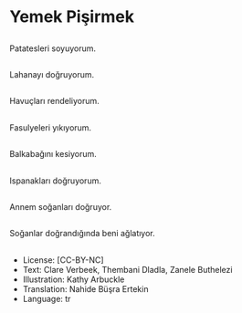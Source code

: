# Yemek Pişirmek

##
Patatesleri soyuyorum.

##
Lahanayı doğruyorum.

##
Havuçları rendeliyorum.

##
Fasulyeleri yıkıyorum.

##
Balkabağını kesiyorum.

##
Ispanakları doğruyorum.

##
Annem soğanları doğruyor.

##
Soğanlar doğrandığında beni ağlatıyor.

##
* License: [CC-BY-NC]
* Text: Clare Verbeek, Thembani Dladla, Zanele Buthelezi
* Illustration: Kathy Arbuckle
* Translation: Nahide Büşra Ertekin
* Language: tr
